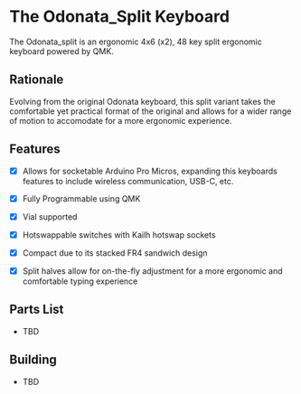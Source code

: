# The Odonata_Split Keyboard

The Odonata_split is an ergonomic 4x6 (x2), 48 key split ergonomic keyboard powered by QMK.

## Rationale
Evolving from the original Odonata keyboard, this split variant takes the comfortable yet practical format of the original and allows for a wider range of motion to accomodate for a more ergonomic experience.

## Features

- [x] Allows for socketable Arduino Pro Micros, expanding this keyboards features to include wireless communication, USB-C, etc.
- [x] Fully Programmable using QMK
- [x] Vial supported
- [x] Hotswappable switches with Kailh hotswap sockets
- [x] Compact due to its stacked FR4 sandwich design
- [x] Split halves allow for on-the-fly adjustment for a more ergonomic and comfortable typing experience


## Parts List
- TBD

## Building
- TBD
